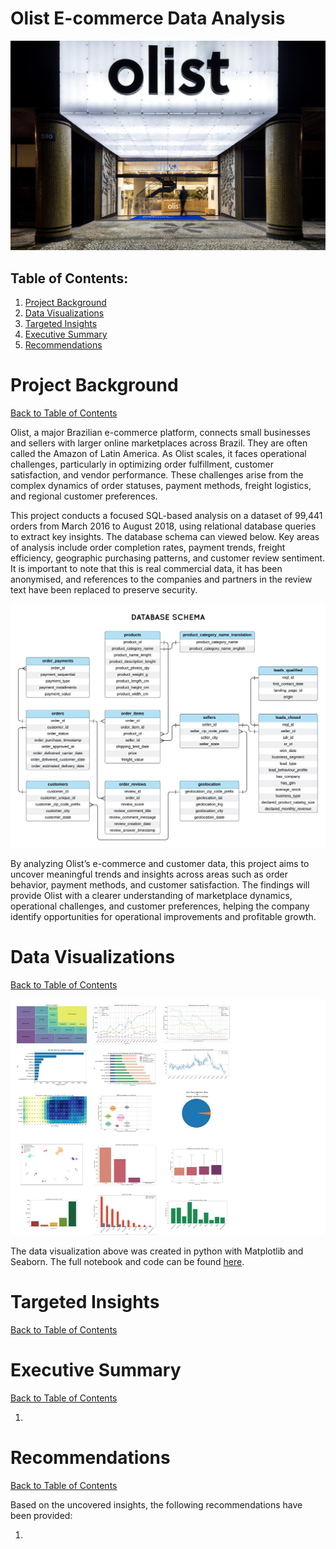 # Olist E-commerce Data Analysis

![Thumbnail](presentation/olist_thumbnail.jpeg)

## Table of Contents:
1. [Project Background](#project-background)
2. [Data Visualizations](#data-visualizations)
3. [Targeted Insights](#targeted-insights)
4. [Executive Summary](#executive-summary)
5. [Recommendations](#recommendations)

# Project Background
[Back to Table of Contents](#table-of-contents)

Olist, a major Brazilian e-commerce platform, connects small businesses and sellers with larger online marketplaces across Brazil. They are often called the Amazon of Latin America. As Olist scales, it faces operational challenges, particularly in optimizing order fulfillment, customer satisfaction, and vendor performance. These challenges arise from the complex dynamics of order statuses, payment methods, freight logistics, and regional customer preferences.

This project conducts a focused SQL-based analysis on a dataset of 99,441 orders from March 2016 to August 2018, using relational database queries to extract key insights. The database schema can viewed below. Key areas of analysis include order completion rates, payment trends, freight efficiency, geographic purchasing patterns, and customer review sentiment. It is important to note that this is real commercial data, it has been anonymised, and references to the companies and partners in the review text have been replaced to preserve security.

![schema](presentation/olist_schema.png)

By analyzing Olist’s e-commerce and customer data, this project aims to uncover meaningful trends and insights across areas such as order behavior, payment methods, and customer satisfaction. The findings will provide Olist with a clearer understanding of marketplace dynamics, operational challenges, and customer preferences, helping the company identify opportunities for operational improvements and profitable growth.

# Data Visualizations
[Back to Table of Contents](#table-of-contents)

![python](presentation/olist_dashboard.jpg)

The data visualization above was created in python with Matplotlib and Seaborn. The full notebook and code can be found [here](python/olist_eda.ipynb).

# Targeted Insights
[Back to Table of Contents](#table-of-contents)



# Executive Summary
[Back to Table of Contents](#table-of-contents)

1. 

# Recommendations
[Back to Table of Contents](#table-of-contents)

Based on the uncovered insights, the following recommendations have been provided:

1.
